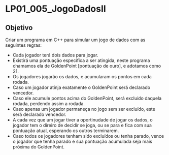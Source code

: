 # LP01_005_JogoDadosII
## Objetivo
Criar um programa em C++ para simular um jogo de dados com as seguintes regras:
- Cada jogador terá dois dados para jogar.
- Existirá uma pontuação específica a ser atingida, neste programa chamamos ela de GoldenPoint [pontuação de ouro], e adotamos como 21.
- Os jogadores jogarão os dados, e acumularam os pontos em cada rodada.
- Caso um jogador atinja exatamente o GoldenPoint será declarado vencedor.
- Caso ele acumule pontos acima do GoldenPoint, será excluído daquela rodada, perdendo assim a rodada.
- Caso apenas um jogador permaneça no jogo sem ser excluído, este será declarado vencedor.
- A cada vez que um jogar tiver a oportinudade de jogar os dados, o jogador tem o direiro de decidir se joga, ou se para e fica com sua pontuação atual, esperando os outros terminarem.
- Caso todos os jogadores tenham sido excluídos ou tenha parado, vence o jogador que tenha parado e sua pontuação acumulada seja mais próxima do GoldenPoint.
